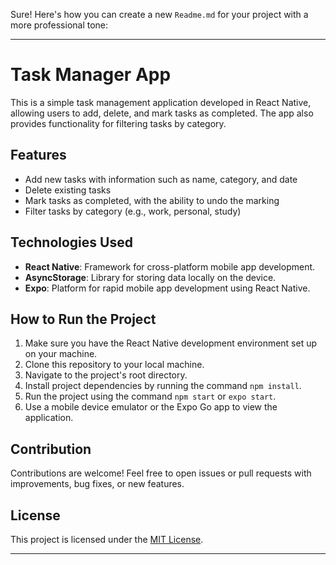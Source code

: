Sure! Here's how you can create a new `Readme.md` for your project with a more professional tone:

---

# Task Manager App

This is a simple task management application developed in React Native, allowing users to add, delete, and mark tasks as completed. The app also provides functionality for filtering tasks by category.

## Features

- Add new tasks with information such as name, category, and date
- Delete existing tasks
- Mark tasks as completed, with the ability to undo the marking
- Filter tasks by category (e.g., work, personal, study)

## Technologies Used

- **React Native**: Framework for cross-platform mobile app development.
- **AsyncStorage**: Library for storing data locally on the device.
- **Expo**: Platform for rapid mobile app development using React Native.

## How to Run the Project

1. Make sure you have the React Native development environment set up on your machine.
2. Clone this repository to your local machine.
3. Navigate to the project's root directory.
4. Install project dependencies by running the command `npm install`.
5. Run the project using the command `npm start` or `expo start`.
6. Use a mobile device emulator or the Expo Go app to view the application.

## Contribution

Contributions are welcome! Feel free to open issues or pull requests with improvements, bug fixes, or new features.

## License

This project is licensed under the [MIT License](LICENSE).

---
